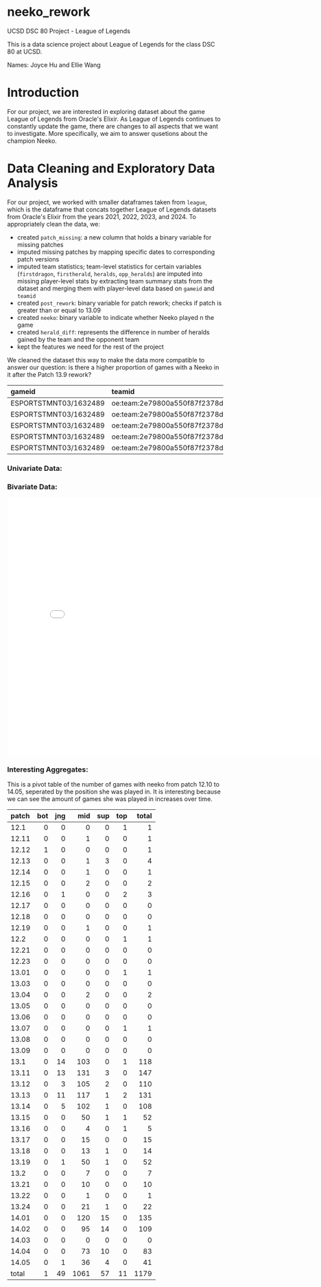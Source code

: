 # neeko_rework
UCSD DSC 80 Project - League of Legends


This is a data science project about League of Legends for the class DSC 80 at UCSD. 

Names: Joyce Hu and Ellie Wang


# Introduction

For our project, we are interested in exploring dataset about the game League of Legends from Oracle's Elixir. As League of Legends continues to constantly update the game, there are changes to all aspects that we want to investigate. More specifically, we aim to answer qusetions about the champion Neeko.


# Data Cleaning and Exploratory Data Analysis

For our project, we worked with smaller dataframes taken from `league`, which is the dataframe that concats together League of Legends datasets from Oracle's Elixir from the years 2021, 2022, 2023, and 2024. To appropriately clean the data, we:

- created `patch_missing`: a new column that holds a binary variable for missing patches 
- imputed missing patches by mapping specific dates to corresponding patch versions
- imputed team statistics; team-level statistics for certain variables (`firstdragon`, `firstherald`, `heralds`, `opp_heralds`) are imputed into missing player-level stats by extracting team summary stats from the dataset and merging them with player-level data based on `gameid` and `teamid`
- created `post_rework`: binary variable for patch rework; checks if patch is greater than or equal to 13.09 
- created `neeko`: binary variable to indicate whether Neeko played n the game 
- created `herald_diff`: represents the difference in number of heralds gained by the team and the opponent team 
- kept the features we need for the rest of the project 


We cleaned the dataset this way to make the data more compatible to  answer our question: is there a higher proportion of games with a Neeko in it after the Patch 13.9 rework? 

| gameid                | teamid                                  |   neeko | position   | datacompleteness   | league   |   patch |   firstdragon |   firstherald |   herald_diff |   goldat15 |   xpat15 |   csat15 |   golddiffat15 |   xpdiffat15 |   csdiffat15 |   killsat15 |   assistsat15 |   deathsat15 |   result |
|:----------------------|:----------------------------------------|--------:|:-----------|:-------------------|:---------|--------:|--------------:|--------------:|--------------:|-----------:|---------:|---------:|---------------:|-------------:|-------------:|------------:|--------------:|-------------:|---------:|
| ESPORTSTMNT03/1632489 | oe:team:2e79800a550f87f2378dbba9368396d |       0 | top        | complete           | KeSPA    |   10.25 |             1 |             1 |             2 |       5407 |     7536 |      114 |            748 |          -56 |           -4 |           2 |             0 |            1 |        1 |
| ESPORTSTMNT03/1632489 | oe:team:2e79800a550f87f2378dbba9368396d |       0 | jng        | complete           | KeSPA    |   10.25 |             1 |             1 |             2 |       6974 |     8232 |      146 |           2120 |         3405 |           62 |           3 |             2 |            0 |        1 |
| ESPORTSTMNT03/1632489 | oe:team:2e79800a550f87f2378dbba9368396d |       0 | mid        | complete           | KeSPA    |   10.25 |             1 |             1 |             2 |       6591 |     7827 |      158 |           1578 |          354 |           15 |           2 |             3 |            0 |        1 |
| ESPORTSTMNT03/1632489 | oe:team:2e79800a550f87f2378dbba9368396d |       0 | bot        | complete           | KeSPA    |   10.25 |             1 |             1 |             2 |       5202 |     5053 |      130 |            124 |          102 |           10 |           0 |             4 |            2 |        1 |
| ESPORTSTMNT03/1632489 | oe:team:2e79800a550f87f2378dbba9368396d |       0 | sup        | complete           | KeSPA    |   10.25 |             1 |             1 |             2 |       3853 |     4681 |       28 |            448 |          450 |            3 |           1 |             4 |            0 |        1 |

### Univariate Data:

### Bivariate Data:
<iframe
  src="assets/file-name.html"
  width="800"
  height="600"
  frameborder="0"
></iframe>

### Interesting Aggregates:
This is a pivot table of the number of games with neeko from patch 12.10 to 14.05, seperated by the position she was played in. It is interesting because we can see the amount of games she was played in increases over time. 

| patch   |   bot |   jng |   mid |   sup |   top |   total |
|:--------|------:|------:|------:|------:|------:|--------:|
| 12.1    |     0 |     0 |     0 |     0 |     1 |       1 |
| 12.11   |     0 |     0 |     1 |     0 |     0 |       1 |
| 12.12   |     1 |     0 |     0 |     0 |     0 |       1 |
| 12.13   |     0 |     0 |     1 |     3 |     0 |       4 |
| 12.14   |     0 |     0 |     1 |     0 |     0 |       1 |
| 12.15   |     0 |     0 |     2 |     0 |     0 |       2 |
| 12.16   |     0 |     1 |     0 |     0 |     2 |       3 |
| 12.17   |     0 |     0 |     0 |     0 |     0 |       0 |
| 12.18   |     0 |     0 |     0 |     0 |     0 |       0 |
| 12.19   |     0 |     0 |     1 |     0 |     0 |       1 |
| 12.2    |     0 |     0 |     0 |     0 |     1 |       1 |
| 12.21   |     0 |     0 |     0 |     0 |     0 |       0 |
| 12.23   |     0 |     0 |     0 |     0 |     0 |       0 |
| 13.01   |     0 |     0 |     0 |     0 |     1 |       1 |
| 13.03   |     0 |     0 |     0 |     0 |     0 |       0 |
| 13.04   |     0 |     0 |     2 |     0 |     0 |       2 |
| 13.05   |     0 |     0 |     0 |     0 |     0 |       0 |
| 13.06   |     0 |     0 |     0 |     0 |     0 |       0 |
| 13.07   |     0 |     0 |     0 |     0 |     1 |       1 |
| 13.08   |     0 |     0 |     0 |     0 |     0 |       0 |
| 13.09   |     0 |     0 |     0 |     0 |     0 |       0 |
| 13.1    |     0 |    14 |   103 |     0 |     1 |     118 |
| 13.11   |     0 |    13 |   131 |     3 |     0 |     147 |
| 13.12   |     0 |     3 |   105 |     2 |     0 |     110 |
| 13.13   |     0 |    11 |   117 |     1 |     2 |     131 |
| 13.14   |     0 |     5 |   102 |     1 |     0 |     108 |
| 13.15   |     0 |     0 |    50 |     1 |     1 |      52 |
| 13.16   |     0 |     0 |     4 |     0 |     1 |       5 |
| 13.17   |     0 |     0 |    15 |     0 |     0 |      15 |
| 13.18   |     0 |     0 |    13 |     1 |     0 |      14 |
| 13.19   |     0 |     1 |    50 |     1 |     0 |      52 |
| 13.2    |     0 |     0 |     7 |     0 |     0 |       7 |
| 13.21   |     0 |     0 |    10 |     0 |     0 |      10 |
| 13.22   |     0 |     0 |     1 |     0 |     0 |       1 |
| 13.24   |     0 |     0 |    21 |     1 |     0 |      22 |
| 14.01   |     0 |     0 |   120 |    15 |     0 |     135 |
| 14.02   |     0 |     0 |    95 |    14 |     0 |     109 |
| 14.03   |     0 |     0 |     0 |     0 |     0 |       0 |
| 14.04   |     0 |     0 |    73 |    10 |     0 |      83 |
| 14.05   |     0 |     1 |    36 |     4 |     0 |      41 |
| total   |     1 |    49 |  1061 |    57 |    11 |    1179 |


